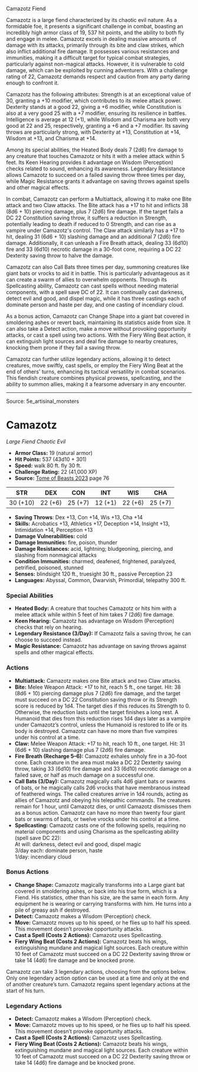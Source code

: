 <MonsterName/>Camazotz</MonsterName>
<CreatureType/>Fiend</CreatureType>

<summary>Camazotz is a large fiend characterized by its chaotic evil nature. As a formidable foe, it presents a significant challenge in combat, boasting an incredibly high armor class of 19, 537 hit points, and the ability to both fly and engage in melee. Camazotz excels in dealing massive amounts of damage with its attacks, primarily through its bite and claw strikes, which also inflict additional fire damage. It possesses various resistances and immunities, making it a difficult target for typical combat strategies, particularly against non-magical attacks. However, it is vulnerable to cold damage, which can be exploited by cunning adventurers. With a challenge rating of 22, Camazotz demands respect and caution from any party daring enough to confront it.</summary>

<detail>

Camazotz has the following attributes: Strength is at an exceptional value of 30, granting a +10 modifier, which contributes to its melee attack power. Dexterity stands at a good 22, giving a +6 modifier, while Constitution is also at a very good 25 with a +7 modifier, ensuring its resilience in battles. Intelligence is average at 12 (+1), while Wisdom and Charisma are both very good at 22 and 25, respectively, granting a +6 and a +7 modifier. Its saving throws are particularly strong, with Dexterity at +13, Constitution at +14, Wisdom at +13, and Charisma at +14.

Among its special abilities, the Heated Body deals 7 (2d6) fire damage to any creature that touches Camazotz or hits it with a melee attack within 5 feet. Its Keen Hearing provides it advantage on Wisdom (Perception) checks related to sound, enhancing its awareness. Legendary Resistance allows Camazotz to succeed on a failed saving throw three times per day, while Magic Resistance grants it advantage on saving throws against spells and other magical effects.

In combat, Camazotz can perform a Multiattack, allowing it to make one Bite attack and two Claw attacks. The Bite attack has a +17 to hit and inflicts 38 (8d6 + 10) piercing damage, plus 7 (2d6) fire damage. If the target fails a DC 22 Constitution saving throw, it suffers a reduction in Strength, potentially leading to death if reduced to 0 Strength, and can rise as a vampire under Camazotz's control. The Claw attack similarly has a +17 to hit, dealing 31 (6d6 + 10) slashing damage and an additional 7 (2d6) fire damage. Additionally, it can unleash a Fire Breath attack, dealing 33 (6d10) fire and 33 (6d10) necrotic damage in a 30-foot cone, requiring a DC 22 Dexterity saving throw to halve the damage.

Camazotz can also Call Bats three times per day, summoning creatures like giant bats or vrocks to aid it in battle. This is particularly advantageous as it can create a swarm of allies to overwhelm opponents. Through its Spellcasting ability, Camazotz can cast spells without needing material components, with a spell save DC of 22. It can continually cast darkness, detect evil and good, and dispel magic, while it has three castings each of dominate person and haste per day, and one casting of incendiary cloud.

As a bonus action, Camazotz can Change Shape into a giant bat covered in smoldering ashes or revert back, maintaining its statistics aside from size. It can also take a Detect action, make a move without provoking opportunity attacks, or cast a spell using two actions. With the Fiery Wing Beat action, it can extinguish light sources and deal fire damage to nearby creatures, knocking them prone if they fail a saving throw.

Camazotz can further utilize legendary actions, allowing it to detect creatures, move swiftly, cast spells, or employ the Fiery Wing Beat at the end of others' turns, enhancing its tactical versatility in combat scenarios. This fiendish creature combines physical prowess, spellcasting, and the ability to summon allies, making it a fearsome adversary in any encounter.</detail>



---

Source: 5e_artisinal_monsters

# Camazotz

*Large* *Fiend* *Chaotic Evil*

- **Armor Class:** 19 (natural armor)
- **Hit Points:** 537 (43d10 + 301)
- **Speed:** walk 80 ft. fly 30 ft.
- **Challenge Rating:** 22 (41,000 XP)
- **Source:** [Tome of Beasts 2023](https://koboldpress.com/kpstore/product/tome-of-beasts-1-2023-edition/) page 76

| STR | DEX | CON | INT | WIS | CHA |
| --- | --- | --- | --- | --- | --- |
| 30 (+10) | 22 (+6) | 25 (+7) | 12 (+1) | 22 (+6) | 25 (+7) |

- **Saving Throws**: Dex +13, Con +14, Wis +13, Cha +14
- **Skills:** Acrobatics +13, Athletics +17, Deception +14, Insight +13, Intimidation +14, Perception +13
- **Damage Vulnerabilities:** cold
- **Damage Immunities:** fire, poison, thunder
- **Damage Resistances:** acid, lightning; bludgeoning, piercing, and slashing from nonmagical attacks
- **Condition Immunities:** charmed, deafened, frightened, paralyzed, petrified, poisoned, stunned
- **Senses:** blindsight 120 ft., truesight 30 ft., passive Perception 23
- **Languages:** Abyssal, Common, Dwarvish, Primordial, telepathy 300 ft.

### Special Abilities

- **Heated Body:** A creature that touches Camazotz or hits him with a melee attack while within 5 feet of him takes 7 (2d6) fire damage.
- **Keen Hearing:** Camazotz has advantage on Wisdom (Perception) checks that rely on hearing.
- **Legendary Resistance (3/Day):** If Camazotz fails a saving throw, he can choose to succeed instead.
- **Magic Resistance:** Camazotz has advantage on saving throws against spells and other magical effects.

### Actions

- **Multiattack:** Camazotz makes one Bite attack and two Claw attacks.
- **Bite:** Melee Weapon Attack: +17 to hit, reach 5 ft., one target. Hit: 38 (8d6 + 10) piercing damage plus 7 (2d6) fire damage, and the target must succeed on a DC 22 Constitution saving throw or its Strength score is reduced by 1d4. The target dies if this reduces its Strength to 0. Otherwise, the reduction lasts until the target finishes a long rest. A Humanoid that dies from this reduction rises 1d4 days later as a vampire under Camazotz’s control, unless the Humanoid is restored to life or its body is destroyed. Camazotz can have no more than five vampires under his control at a time.
- **Claw:** Melee Weapon Attack: +17 to hit, reach 10 ft., one target. Hit: 31 (6d6 + 10) slashing damage plus 7 (2d6) fire damage.
- **Fire Breath (Recharge 5–6):** Camazotz exhales unholy fire in a 30-foot cone. Each creature in the area must make a DC 22 Dexterity saving throw, taking 33 (6d10) fire damage and 33 (6d10) necrotic damage on a failed save, or half as much damage on a successful one.
- **Call Bats (3/Day):** Camazotz magically calls 4d6 giant bats or swarms of bats, or he magically calls 2d6 vrocks that have membranous instead of feathered wings. The called creatures arrive in 1d4 rounds, acting as allies of Camazotz and obeying his telepathic commands. The creatures remain for 1 hour, until Camazotz dies, or until Camazotz dismisses them as a bonus action. Camazotz can have no more than twenty four giant bats or swarms of bats, or twelve vrocks under his control at a time.
- **Spellcasting:** Camazotz casts one of the following spells, requiring no material components and using Charisma as the spellcasting ability (spell save DC 22):<br>At will: darkness, detect evil and good, dispel magic<br>3/day each: dominate person, haste<br>1/day: incendiary cloud

### Bonus Actions

- **Change Shape:** Camazotz magically transforms into a Large giant bat covered in smoldering ashes, or back into his true form, which is a Fiend. His statistics, other than his size, are the same in each form. Any equipment he is wearing or carrying transforms with him. He turns into a pile of greasy ash if destroyed.
- **Detect:** Camazotz makes a Wisdom (Perception) check.
- **Move:** Camazotz moves up to his speed, or he flies up to half his speed. This movement doesn’t provoke opportunity attacks.
- **Cast a Spell (Costs 2 Actions):** Camazotz uses Spellcasting.
- **Fiery Wing Beat (Costs 2 Actions):** Camazotz beats his wings, extinguishing mundane and magical light sources. Each creature within 10 feet of Camazotz must succeed on a DC 22 Dexterity saving throw or take 14 (4d6) fire damage and be knocked prone.

Camazotz can take 3 legendary actions, choosing from the options below. Only one legendary action option can be used at a time and only at the end of another creature’s turn. Camazotz regains spent legendary actions at the start of his turn.

### Legendary Actions

- **Detect:** Camazotz makes a Wisdom (Perception) check.
- **Move:** Camazotz moves up to his speed, or he flies up to half his speed. This movement doesn’t provoke opportunity attacks.
- **Cast a Spell (Costs 2 Actions):** Camazotz uses Spellcasting.
- **Fiery Wing Beat (Costs 2 Actions):** Camazotz beats his wings, extinguishing mundane and magical light sources. Each creature within 10 feet of Camazotz must succeed on a DC 22 Dexterity saving throw or take 14 (4d6) fire damage and be knocked prone.


